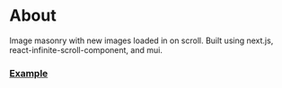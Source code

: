 # About

Image masonry with new images loaded in on scroll. Built using next.js, react-infinite-scroll-component, and mui.

### [Example](https://image-scroll.evanc.dev)

